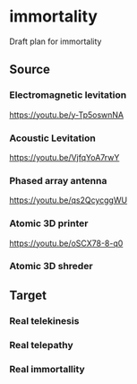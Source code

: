 # immortality
Draft plan for immortality

## Source

### Electromagnetic levitation
https://youtu.be/y-Tp5oswnNA

### Acoustic Levitation
https://youtu.be/VjfqYoA7rwY

### Phased array antenna
https://youtu.be/qs2QcycggWU

### Atomic 3D printer
https://youtu.be/oSCX78-8-q0

### Atomic 3D shreder

## Target

### Real telekinesis

### Real telepathy

### Real immortallity
